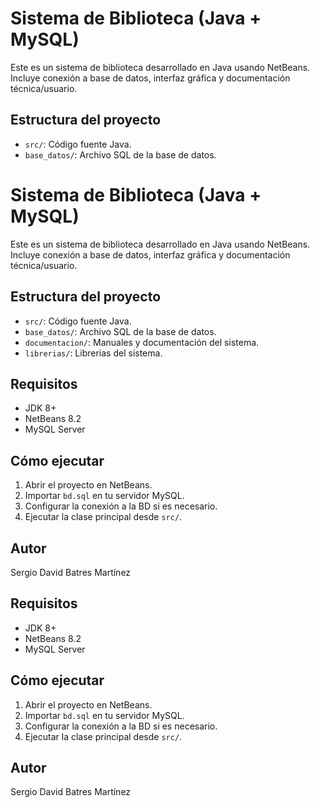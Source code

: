 # Sistema de Biblioteca (Java + MySQL)

Este es un sistema de biblioteca desarrollado en Java usando NetBeans. Incluye conexión a base de datos, interfaz gráfica y documentación técnica/usuario.

## Estructura del proyecto

- `src/`: Código fuente Java.
- `base_datos/`: Archivo SQL de la base de datos.
# Sistema de Biblioteca (Java + MySQL)

Este es un sistema de biblioteca desarrollado en Java usando NetBeans. Incluye conexión a base de datos, interfaz gráfica y documentación técnica/usuario.

## Estructura del proyecto

- `src/`: Código fuente Java.
- `base_datos/`: Archivo SQL de la base de datos.
- `documentacion/`: Manuales y documentación del sistema.
- `librerias/`: Librerias del sistema.

## Requisitos

- JDK 8+
- NetBeans 8.2
- MySQL Server

## Cómo ejecutar

1. Abrir el proyecto en NetBeans.
2. Importar `bd.sql` en tu servidor MySQL.
3. Configurar la conexión a la BD si es necesario.
4. Ejecutar la clase principal desde `src/`.

## Autor

Sergio David Batres Martínez
## Requisitos

- JDK 8+
- NetBeans 8.2
- MySQL Server

## Cómo ejecutar

1. Abrir el proyecto en NetBeans.
2. Importar `bd.sql` en tu servidor MySQL.
3. Configurar la conexión a la BD si es necesario.
4. Ejecutar la clase principal desde `src/`.

## Autor

Sergio David Batres Martínez
